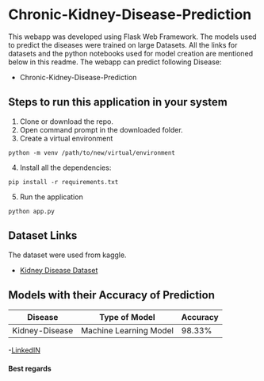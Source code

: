 # Chronic-Kidney-Disease-Prediction

This webapp was developed using Flask Web Framework. The models used to predict the diseases were trained on large Datasets. All the links for datasets and the python notebooks used for model creation are mentioned below in this readme. The webapp can predict following Disease:

- Chronic-Kidney-Disease-Prediction


## Steps to run this application in your system

1. Clone or download the repo.
2. Open command prompt in the downloaded folder.
3. Create a virtual environment

```
python -m venv /path/to/new/virtual/environment
```

4. Install all the dependencies:

```
pip install -r requirements.txt
```

5. Run the application

```
python app.py
```

## Dataset Links

The dataset were used from kaggle.

- [Kidney Disease Dataset](https://www.kaggle.com/mansoordaku/ckdisease)

## Models with their Accuracy of Prediction

| Disease        | Type of Model            | Accuracy |
| -------------- | ------------------------ | -------- |
| Kidney-Disease       | Machine Learning Model   | 98.33%   |

-[LinkedIN](https://www.linkedin.com/in/marina-reda-863643250/)
#### Best regards
